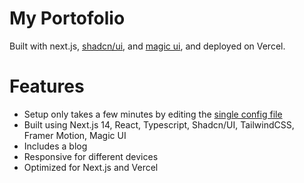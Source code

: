 # My Portofolio

Built with next.js, [shadcn/ui](https://ui.shadcn.com/), and [magic ui](https://magicui.design/), and deployed on Vercel.

# Features

- Setup only takes a few minutes by editing the [single config file](./src/data/resume.tsx)
- Built using Next.js 14, React, Typescript, Shadcn/UI, TailwindCSS, Framer Motion, Magic UI
- Includes a blog
- Responsive for different devices
- Optimized for Next.js and Vercel

